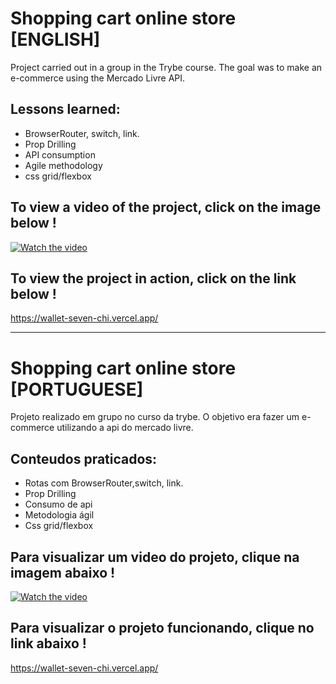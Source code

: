 # Shopping cart online store [ENGLISH]

Project carried out in a group in the Trybe course.
The goal was to make an e-commerce using the Mercado Livre API.

## Lessons learned:
- BrowserRouter, switch, link.
- Prop Drilling
- API consumption
- Agile methodology
- css grid/flexbox


## To view a video of the project, click on the image below !

[![Watch the video](https://encrypted-tbn0.gstatic.com/images?q=tbn:ANd9GcTvX7XjW8SbO7M8RFY41EYr8WtFq9QouZ7L5A&usqp=CAU)](https://youtu.be/Q-QUjtGJ4UY)

## To view the project in action, click on the link below !

https://wallet-seven-chi.vercel.app/


------------------------------------------------------------------------------------------------------------------


# Shopping cart online store [PORTUGUESE]

Projeto realizado em grupo no curso da trybe.
O objetivo era fazer um e-commerce utilizando a api do mercado livre.

## Conteudos praticados:
- Rotas com BrowserRouter,switch, link.
- Prop Drilling 
- Consumo de api
- Metodologia ágil
- Css grid/flexbox


## Para visualizar um video do projeto, clique na imagem abaixo !

[![Watch the video](https://encrypted-tbn0.gstatic.com/images?q=tbn:ANd9GcTvX7XjW8SbO7M8RFY41EYr8WtFq9QouZ7L5A&usqp=CAU)](https://youtu.be/Q-QUjtGJ4UY)

## Para visualizar o projeto funcionando, clique no link abaixo !

https://wallet-seven-chi.vercel.app/
